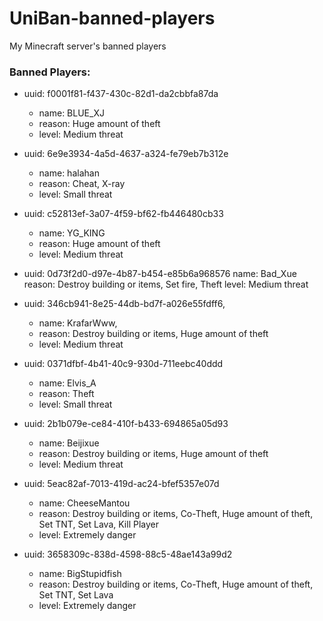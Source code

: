 # UniBan-banned-players
My Minecraft server's banned players

### Banned Players:
-  uuid: f0001f81-f437-430c-82d1-da2cbbfa87da
    - name: BLUE_XJ
    - reason: Huge amount of theft
    - level: Medium threat
   
- uuid: 6e9e3934-4a5d-4637-a324-fe79eb7b312e
    - name: halahan
    - reason: Cheat, X-ray
    - level: Small threat
   
- uuid: c52813ef-3a07-4f59-bf62-fb446480cb33
    - name: YG_KING
    - reason: Huge amount of theft
    - level: Medium threat
   
- uuid: 0d73f2d0-d97e-4b87-b454-e85b6a968576
    name: Bad_Xue
    reason: Destroy building or items, Set fire, Theft
    level: Medium threat
   
- uuid: 346cb941-8e25-44db-bd7f-a026e55fdff6,
    - name: KrafarWww,
    - reason: Destroy building or items, Huge amount of theft
    - level: Medium threat
   
- uuid: 0371dfbf-4b41-40c9-930d-711eebc40ddd
    - name: Elvis_A
    - reason: Theft
    - level: Small threat

- uuid: 2b1b079e-ce84-410f-b433-694865a05d93
    - name: Beijixue
    - reason: Destroy building or items, Huge amount of theft
    - level: Medium threat

- uuid: 5eac82af-7013-419d-ac24-bfef5357e07d
    - name: CheeseMantou
    - reason: Destroy building or items, Co-Theft, Huge amount of theft, Set TNT, Set Lava, Kill Player
    - level: Extremely danger
 
- uuid: 3658309c-838d-4598-88c5-48ae143a99d2
    - name: BigStupidfish
    - reason: Destroy building or items, Co-Theft, Huge amount of theft, Set TNT, Set Lava
    - level: Extremely danger
 
